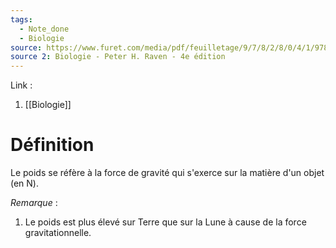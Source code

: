 ```yaml
---
tags:
  - Note_done
  - Biologie
source: https://www.furet.com/media/pdf/feuilletage/9/7/8/2/8/0/4/1/9782804184582.pdf
source 2: Biologie - Peter H. Raven - 4e édition
---
```


Link : 
1. [[Biologie]]

# Définition
Le poids se réfère à la force de gravité qui s'exerce sur la matière d'un objet (en N).

_Remarque_ :
1. Le poids est plus élevé sur Terre que sur la Lune à cause de la force gravitationnelle.
